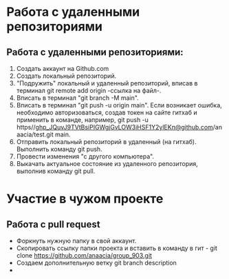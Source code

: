# Работа с удаленными репозиториями

## Работа с удаленными репозиториями:

1. Создать аккаунт на Github.com 
2. Создать локальный репозиторий.
3. "Подружить" локальный и удаленный репозиторий, вписав в терминал git remote add origin -ссылка на файл-.
4. Вписать в терминал "git branch -M main".
5. Вписать в терминал "git push -u origin main". Если возникает ошибка, необходимо авторизоваться, создав токен на сайте гитхаб и применить в команде, например, git push -u https//ghp_JQuvJ9TVtBsiPIGWgjGvLOW3iHSF1Y2ylEKп@github.com/anaacia/test.git main.
4. Отправить локальный репозиторий в удаленный (на гитхаб). Выполнить команду git push.
5. Провести изменения "с другого компьютера".
6. Выкачать актуальное состояние из удаленного репозитория, выполнив команду git pull.

# Участие в чужом проекте

## Работа с pull request

* Форкнуть нужную папку в свой аккаунт.
* Скопировать ссылку папки проекта и вставить в команду в гит - git clone https://github.com/anaacia/group_903.git
* Создаем дополнительную ветку git branch description
* 




